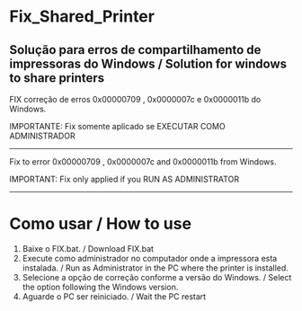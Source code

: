 # Fix_Shared_Printer
Solução para erros de compartilhamento de impressoras do Windows / Solution for windows to share printers
-----------------------------------------------------------------------------------------------------------------------------------------------------------------------
FIX correção de erros 0x00000709 , 0x0000007c e 0x0000011b do Windows.

IMPORTANTE: Fix somente aplicado se EXECUTAR COMO ADMINISTRADOR


-----------------------------------------------------------------------------------------------------------------------------------------------------------------------

Fix to error 0x00000709 , 0x0000007c and 0x0000011b from Windows.

IMPORTANT: Fix only applied if you RUN AS ADMINISTRATOR


-----------------------------------------------------------------------------------------------------------------------------------------------------------------------
# Como usar / How to use
1. Baixe o FIX.bat. / Download FIX.bat
2. Execute como administrador no computador onde a impressora esta instalada. / Run as Administrator in the PC where the printer is installed.
3. Selecione a opção de correção conforme a versão do Windows. / Select the option following the Windows version.
4. Aguarde o PC ser reiniciado. / Wait the PC restart
